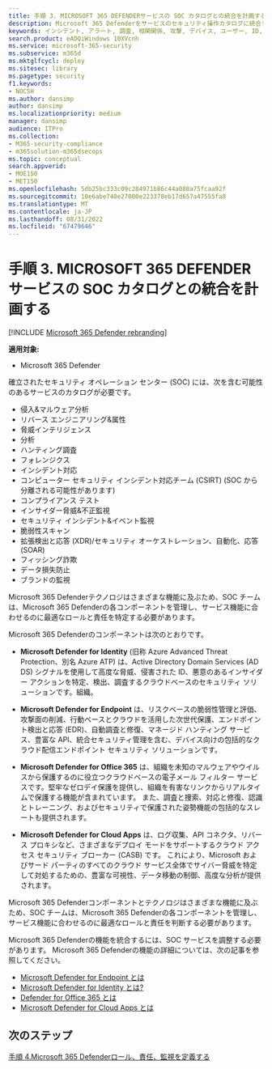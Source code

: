 ```yaml
---
title: 手順 3. MICROSOFT 365 DEFENDERサービスの SOC カタログとの統合を計画する
description: Microsoft 365 Defenderをサービスのセキュリティ操作カタログに統合する基本。
keywords: インシデント, アラート, 調査, 相関関係, 攻撃, デバイス, ユーザー, ID, ID, メールボックス, 電子メール, 365, Microsoft, m365, インシデント対応, サイバー攻撃, secops, セキュリティ操作, soc
search.product: eADQiWindows 10XVcnh
ms.service: microsoft-365-security
ms.subservice: m365d
ms.mktglfcycl: deploy
ms.sitesec: library
ms.pagetype: security
f1.keywords:
- NOCSH
ms.author: dansimp
author: dansimp
ms.localizationpriority: medium
manager: dansimp
audience: ITPro
ms.collection:
- M365-security-compliance
- m365solution-m365dsecops
ms.topic: conceptual
search.appverid:
- MOE150
- MET150
ms.openlocfilehash: 5db25bc333c09c284971b86c44a088a75fcaa92f
ms.sourcegitcommit: 10e6abe740e27000e223378eb17d657a47555fa8
ms.translationtype: MT
ms.contentlocale: ja-JP
ms.lasthandoff: 08/31/2022
ms.locfileid: "67479646"
---
```

# <a name="step-3-plan-for-microsoft-365-defender-integration-with-your-soc-catalog-of-services"></a>手順 3. MICROSOFT 365 DEFENDERサービスの SOC カタログとの統合を計画する

[!INCLUDE [Microsoft 365 Defender rebranding](../includes/microsoft-defender.md)]

**適用対象:**
- Microsoft 365 Defender

確立されたセキュリティ オペレーション センター (SOC) には、次を含む可能性のあるサービスのカタログが必要です。

- 侵入&マルウェア分析
- リバース エンジニアリング&属性
- 脅威インテリジェンス
- 分析
- ハンティング調査
- フォレンジクス
- インシデント対応 
- コンピューター セキュリティ インシデント対応チーム (CSIRT) (SOC から分離される可能性があります) 
- コンプライアンス テスト
- インサイダー脅威&不正監視
- セキュリティ インシデント&イベント監視 
- 脆弱性スキャン
- 拡張検出と応答 (XDR)/セキュリティ オーケストレーション、自動化、応答 (SOAR)
- フィッシング詐欺
- データ損失防止
- ブランドの監視

Microsoft 365 Defenderテクノロジはさまざまな機能に及ぶため、SOC チームは、Microsoft 365 Defenderの各コンポーネントを管理し、サービス機能に合わせるのに最適なロールと責任を特定する必要があります。

Microsoft 365 Defenderのコンポーネントは次のとおりです。

- **Microsoft Defender for Identity** (旧称 Azure Advanced Threat Protection、別名 Azure ATP) は、Active Directory Domain Services (AD DS) シグナルを使用して高度な脅威、侵害された ID、悪意のあるインサイダー アクションを特定、検出、調査するクラウドベースのセキュリティ ソリューションです。組織。

- **Microsoft Defender for Endpoint** は、リスクベースの脆弱性管理と評価、攻撃面の削減、行動ベースとクラウドを活用した次世代保護、エンドポイント検出と応答 (EDR)、自動調査と修復、マネージド ハンティング サービス、豊富な API、統合セキュリティ管理を含む、デバイス向けの包括的なクラウド配信エンドポイント セキュリティ ソリューションです。

 - **Microsoft Defender for Office 365** は、組織を未知のマルウェアやウイルスから保護するのに役立つクラウドベースの電子メール フィルター サービスです。堅牢なゼロデイ保護を提供し、組織を有害なリンクからリアルタイムで保護する機能が含まれています。 また、調査と捜索、対応と修復、認識とトレーニング、およびセキュリティで保護された姿勢機能の包括的なスレートも提供されます。

- **Microsoft Defender for Cloud Apps** は、ログ収集、API コネクタ、リバース プロキシなど、さまざまなデプロイ モードをサポートするクラウド アクセス セキュリティ ブローカー (CASB) です。 これにより、Microsoft およびサード パーティのすべてのクラウド サービス全体でサイバー脅威を特定して対処するための、豊富な可視性、データ移動の制御、高度な分析が提供されます。

Microsoft 365 Defenderコンポーネントとテクノロジはさまざまな機能に及ぶため、SOC チームは、Microsoft 365 Defenderの各コンポーネントを管理し、サービス機能に合わせるのに最適なロールと責任を判断する必要があります。

Microsoft 365 Defenderの機能を統合するには、SOC サービスを調整する必要があります。 Microsoft 365 Defenderの機能の詳細については、次の記事を参照してください。

- [Microsoft Defender for Endpoint とは](/microsoft-365/security/defender-endpoint/microsoft-defender-endpoint)
- [Microsoft Defender for Identity とは?](/defender-for-identity/what-is)
- [Defender for Office 365 とは](/microsoft-365/security/defender/microsoft-365-defender)
- [Microsoft Defender for Cloud Apps とは](/cloud-app-security/what-is-cloud-app-security)

## <a name="next-step"></a>次のステップ

[手順 4.Microsoft 365 Defenderロール、責任、監視を定義する](integrate-microsoft-365-defender-secops-roles.md)
